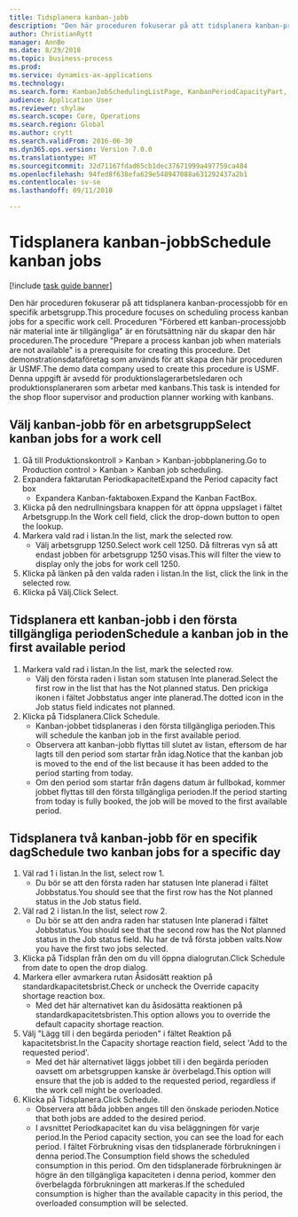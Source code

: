 ```yaml
--- 
title: Tidsplanera kanban-jobb
description: "Den här proceduren fokuserar på att tidsplanera kanban-processjobb för en specifik arbetsgrupp."
author: ChristianRytt
manager: AnnBe
ms.date: 8/29/2018
ms.topic: business-process
ms.prod: 
ms.service: dynamics-ax-applications
ms.technology: 
ms.search.form: KanbanJobSchedulingListPage, KanbanPeriodCapacityPart, SysLookupMultiSelectGrid, KanbanBoardScheduleJobForward
audience: Application User
ms.reviewer: shylaw
ms.search.scope: Core, Operations
ms.search.region: Global
ms.author: crytt
ms.search.validFrom: 2016-06-30
ms.dyn365.ops.version: Version 7.0.0
ms.translationtype: HT
ms.sourcegitcommit: 32d71167fdad65cb1dec37671999a497759ca484
ms.openlocfilehash: 94fed8f638efa629e548947088a631292437a2b1
ms.contentlocale: sv-se
ms.lasthandoff: 09/11/2018

---
```

# <a name="schedule-kanban-jobs"></a><span data-ttu-id="b5000-103">Tidsplanera kanban-jobb</span><span class="sxs-lookup"><span data-stu-id="b5000-103">Schedule kanban jobs</span></span>

[!include [task guide banner](../../includes/task-guide-banner.md)]

<span data-ttu-id="b5000-104">Den här proceduren fokuserar på att tidsplanera kanban-processjobb för en specifik arbetsgrupp.</span><span class="sxs-lookup"><span data-stu-id="b5000-104">This procedure focuses on scheduling process kanban jobs for a specific work cell.</span></span> <span data-ttu-id="b5000-105">Proceduren "Förbered ett kanban-processjobb när material inte är tillgängliga" är en förutsättning när du skapar den här proceduren.</span><span class="sxs-lookup"><span data-stu-id="b5000-105">The procedure "Prepare a process kanban job when materials are not available" is a prerequisite for creating this procedure.</span></span> <span data-ttu-id="b5000-106">Det demonstrationsdataföretag som används för att skapa den här proceduren är USMF.</span><span class="sxs-lookup"><span data-stu-id="b5000-106">The demo data company used to create this procedure is USMF.</span></span> <span data-ttu-id="b5000-107">Denna uppgift är avsedd för produktionslagerarbetsledaren och produktionsplaneraren som arbetar med kanbans.</span><span class="sxs-lookup"><span data-stu-id="b5000-107">This task is intended for the shop floor supervisor and production planner working with kanbans.</span></span>


## <a name="select-kanban-jobs-for-a-work-cell"></a><span data-ttu-id="b5000-108">Välj kanban-jobb för en arbetsgrupp</span><span class="sxs-lookup"><span data-stu-id="b5000-108">Select kanban jobs for a work cell</span></span>
1. <span data-ttu-id="b5000-109">Gå till Produktionskontroll > Kanban > Kanban-jobbplanering.</span><span class="sxs-lookup"><span data-stu-id="b5000-109">Go to Production control > Kanban > Kanban job scheduling.</span></span>
2. <span data-ttu-id="b5000-110">Expandera faktarutan Periodkapacitet</span><span class="sxs-lookup"><span data-stu-id="b5000-110">Expand the Period capacity fact box</span></span>
    * <span data-ttu-id="b5000-111">Expandera Kanban-faktaboxen.</span><span class="sxs-lookup"><span data-stu-id="b5000-111">Expand the Kanban FactBox.</span></span>  
3. <span data-ttu-id="b5000-112">Klicka på den nedrullningsbara knappen för att öppna uppslaget i fältet Arbetsgrupp.</span><span class="sxs-lookup"><span data-stu-id="b5000-112">In the Work cell field, click the drop-down button to open the lookup.</span></span>
4. <span data-ttu-id="b5000-113">Markera vald rad i listan.</span><span class="sxs-lookup"><span data-stu-id="b5000-113">In the list, mark the selected row.</span></span>
    * <span data-ttu-id="b5000-114">Välj arbetsgrupp 1250.</span><span class="sxs-lookup"><span data-stu-id="b5000-114">Select work cell 1250.</span></span> <span data-ttu-id="b5000-115">Då filtreras vyn så att endast jobben för arbetsgrupp 1250 visas.</span><span class="sxs-lookup"><span data-stu-id="b5000-115">This will filter the view to display only the jobs for work cell 1250.</span></span>  
5. <span data-ttu-id="b5000-116">Klicka på länken på den valda raden i listan.</span><span class="sxs-lookup"><span data-stu-id="b5000-116">In the list, click the link in the selected row.</span></span>
6. <span data-ttu-id="b5000-117">Klicka på Välj.</span><span class="sxs-lookup"><span data-stu-id="b5000-117">Click Select.</span></span>

## <a name="schedule-a-kanban-job-in-the-first-available-period"></a><span data-ttu-id="b5000-118">Tidsplanera ett kanban-jobb i den första tillgängliga perioden</span><span class="sxs-lookup"><span data-stu-id="b5000-118">Schedule a kanban job in the first available period</span></span>
1. <span data-ttu-id="b5000-119">Markera vald rad i listan.</span><span class="sxs-lookup"><span data-stu-id="b5000-119">In the list, mark the selected row.</span></span>
    * <span data-ttu-id="b5000-120">Välj den första raden i listan som statusen Inte planerad.</span><span class="sxs-lookup"><span data-stu-id="b5000-120">Select the first row in the list that has the Not planned status.</span></span> <span data-ttu-id="b5000-121">Den prickiga ikonen i fältet Jobbstatus anger inte planerad.</span><span class="sxs-lookup"><span data-stu-id="b5000-121">The dotted icon in the Job status field indicates not planned.</span></span>  
2. <span data-ttu-id="b5000-122">Klicka på Tidsplanera.</span><span class="sxs-lookup"><span data-stu-id="b5000-122">Click Schedule.</span></span>
    * <span data-ttu-id="b5000-123">Kanban-jobbet tidsplaneras i den första tillgängliga perioden.</span><span class="sxs-lookup"><span data-stu-id="b5000-123">This will schedule the kanban job in the first available period.</span></span>  
    * <span data-ttu-id="b5000-124">Observera att kanban-jobb flyttas till slutet av listan, eftersom de har lagts till den period som startar från idag.</span><span class="sxs-lookup"><span data-stu-id="b5000-124">Notice that the kanban job is moved to the end of the list because it has been added to the period starting from today.</span></span>  
    * <span data-ttu-id="b5000-125">Om den period som startar från dagens datum är fullbokad, kommer jobbet flyttas till den första tillgängliga perioden.</span><span class="sxs-lookup"><span data-stu-id="b5000-125">If the period starting from today is fully booked, the job will be moved to the first available period.</span></span>  

## <a name="schedule-two-kanban-jobs-for-a-specific-day"></a><span data-ttu-id="b5000-126">Tidsplanera två kanban-jobb för en specifik dag</span><span class="sxs-lookup"><span data-stu-id="b5000-126">Schedule two kanban jobs for a specific day</span></span>
1. <span data-ttu-id="b5000-127">Väl rad 1 i listan.</span><span class="sxs-lookup"><span data-stu-id="b5000-127">In the list, select row 1.</span></span>
    * <span data-ttu-id="b5000-128">Du bör se att den första raden har statusen Inte planerad i fältet Jobbstatus.</span><span class="sxs-lookup"><span data-stu-id="b5000-128">You should see that the first row has the Not planned status in the Job status field.</span></span>  
2. <span data-ttu-id="b5000-129">Väl rad 2 i listan.</span><span class="sxs-lookup"><span data-stu-id="b5000-129">In the list, select row 2.</span></span>
    * <span data-ttu-id="b5000-130">Du bör se att den andra raden har statusen Inte planerad i fältet Jobbstatus.</span><span class="sxs-lookup"><span data-stu-id="b5000-130">You should see that the second row has the Not planned status in the Job status field.</span></span> <span data-ttu-id="b5000-131">Nu har de två första jobben valts.</span><span class="sxs-lookup"><span data-stu-id="b5000-131">Now you have the first two jobs selected.</span></span>  
3. <span data-ttu-id="b5000-132">Klicka på Tidsplan från den om du vill öppna dialogrutan.</span><span class="sxs-lookup"><span data-stu-id="b5000-132">Click Schedule from date to open the drop dialog.</span></span>
4. <span data-ttu-id="b5000-133">Markera eller avmarkera rutan Åsidosätt reaktion på standardkapacitetsbrist.</span><span class="sxs-lookup"><span data-stu-id="b5000-133">Check or uncheck the Override capacity shortage reaction box.</span></span>
    * <span data-ttu-id="b5000-134">Med det här alternativet kan du åsidosätta reaktionen på standardkapacitetsbristen.</span><span class="sxs-lookup"><span data-stu-id="b5000-134">This option allows you to override the default capacity shortage reaction.</span></span>  
5. <span data-ttu-id="b5000-135">Välj "Lägg till i den begärda perioden" i fältet Reaktion på kapacitetsbrist.</span><span class="sxs-lookup"><span data-stu-id="b5000-135">In the Capacity shortage reaction field, select 'Add to the requested period'.</span></span>
    * <span data-ttu-id="b5000-136">Med det här alternativet läggs jobbet till i den begärda perioden oavsett om arbetsgruppen kanske är överbelagd.</span><span class="sxs-lookup"><span data-stu-id="b5000-136">This option will ensure that the job is added to the requested period, regardless if the work cell might be overloaded.</span></span>  
6. <span data-ttu-id="b5000-137">Klicka på Tidsplanera.</span><span class="sxs-lookup"><span data-stu-id="b5000-137">Click Schedule.</span></span>
    * <span data-ttu-id="b5000-138">Observera att båda jobben anges till den önskade perioden.</span><span class="sxs-lookup"><span data-stu-id="b5000-138">Notice that both jobs are added to the desired period.</span></span>  
    * <span data-ttu-id="b5000-139">I avsnittet Periodkapacitet kan du visa beläggningen för varje period.</span><span class="sxs-lookup"><span data-stu-id="b5000-139">In the Period capacity section, you can see the load for each period.</span></span> <span data-ttu-id="b5000-140">I fältet Förbrukning visas den tidsplanerade förbrukningen i denna period.</span><span class="sxs-lookup"><span data-stu-id="b5000-140">The Consumption field shows the scheduled consumption in this period.</span></span> <span data-ttu-id="b5000-141">Om den tidsplanerade förbrukningen är högre än den tillgängliga kapaciteten i denna period, kommer den överbelagda förbrukningen att markeras.</span><span class="sxs-lookup"><span data-stu-id="b5000-141">If the scheduled consumption is higher than the available capacity in this period, the overloaded consumption will be selected.</span></span>  



